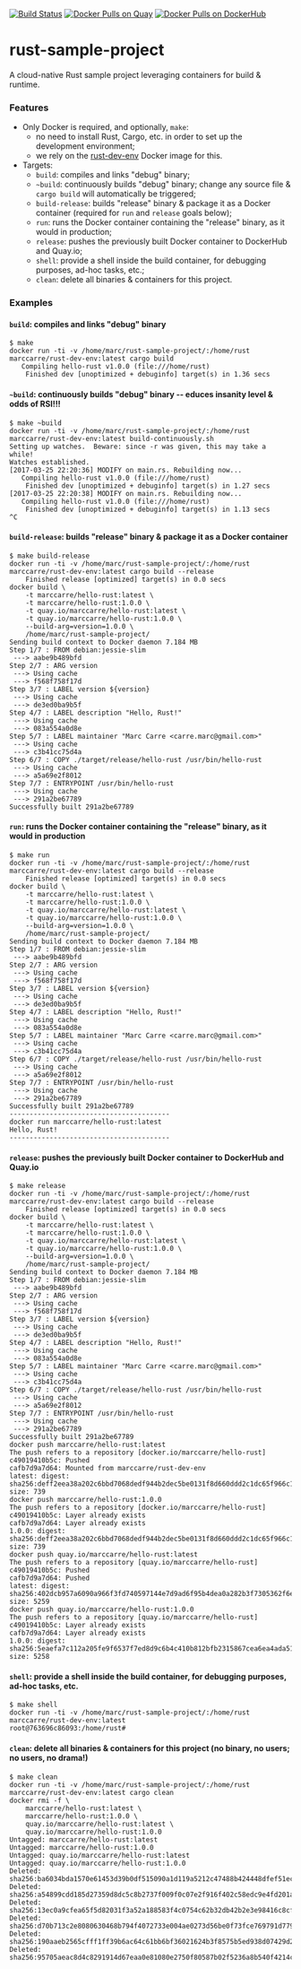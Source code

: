 [![Build Status](https://travis-ci.org/marccarre/rust-sample-project.svg?branch=master)](https://travis-ci.org/marccarre/rust-sample-project)
[![Docker Pulls on Quay](https://quay.io/repository/marccarre/rust-sample-project/status "Docker Repository on Quay")](https://quay.io/repository/marccarre/rust-sample-project)
[![Docker Pulls on DockerHub](https://img.shields.io/docker/pulls/marccarre/rust-sample-project.svg?maxAge=604800)](https://hub.docker.com/r/marccarre/rust-sample-project/)

# rust-sample-project
A cloud-native Rust sample project leveraging containers for build & runtime.

### Features

- Only Docker is required, and optionally, `make`:
  - no need to install Rust, Cargo, etc. in order to set up the development environment;
  - we rely on the [rust-dev-env](https://github.com/marccarre/rust-docker-dev-env) Docker image for this.
- Targets:
  - `build`: compiles and links "debug" binary;
  - `~build`: continuously builds "debug" binary; change any source file & `cargo build` will automatically be triggered;
  - `build-release`: builds "release" binary & package it as a Docker container (required for `run` and `release` goals below);
  - `run`: runs the Docker container containing the "release" binary, as it would in production;
  - `release`: pushes the previously built Docker container to DockerHub and Quay.io;
  - `shell`: provide a shell inside the build container, for debugging purposes, ad-hoc tasks, etc.;
  - `clean`: delete all binaries & containers for this project.

### Examples

#### `build`: compiles and links "debug" binary

```
$ make
docker run -ti -v /home/marc/rust-sample-project/:/home/rust marccarre/rust-dev-env:latest cargo build
   Compiling hello-rust v1.0.0 (file:///home/rust)
    Finished dev [unoptimized + debuginfo] target(s) in 1.36 secs
```

#### `~build`: continuously builds "debug" binary -- educes insanity level & odds of RSI!!!

```
$ make ~build
docker run -ti -v /home/marc/rust-sample-project/:/home/rust marccarre/rust-dev-env:latest build-continuously.sh
Setting up watches.  Beware: since -r was given, this may take a while!
Watches established.
[2017-03-25 22:20:36] MODIFY on main.rs. Rebuilding now...
   Compiling hello-rust v1.0.0 (file:///home/rust)
    Finished dev [unoptimized + debuginfo] target(s) in 1.27 secs
[2017-03-25 22:20:38] MODIFY on main.rs. Rebuilding now...
   Compiling hello-rust v1.0.0 (file:///home/rust)
    Finished dev [unoptimized + debuginfo] target(s) in 1.13 secs
^C
```

#### `build-release`: builds "release" binary & package it as a Docker container

```
$ make build-release
docker run -ti -v /home/marc/rust-sample-project/:/home/rust marccarre/rust-dev-env:latest cargo build --release
    Finished release [optimized] target(s) in 0.0 secs
docker build \
    -t marccarre/hello-rust:latest \
    -t marccarre/hello-rust:1.0.0 \
    -t quay.io/marccarre/hello-rust:latest \
    -t quay.io/marccarre/hello-rust:1.0.0 \
    --build-arg=version=1.0.0 \
    /home/marc/rust-sample-project/
Sending build context to Docker daemon 7.184 MB
Step 1/7 : FROM debian:jessie-slim
 ---> aabe9b489bfd
Step 2/7 : ARG version
 ---> Using cache
 ---> f568f758f17d
Step 3/7 : LABEL version ${version}
 ---> Using cache
 ---> de3ed0ba9b5f
Step 4/7 : LABEL description "Hello, Rust!"
 ---> Using cache
 ---> 083a554a0d8e
Step 5/7 : LABEL maintainer "Marc Carre <carre.marc@gmail.com>"
 ---> Using cache
 ---> c3b41cc75d4a
Step 6/7 : COPY ./target/release/hello-rust /usr/bin/hello-rust
 ---> Using cache
 ---> a5a69e2f8012
Step 7/7 : ENTRYPOINT /usr/bin/hello-rust
 ---> Using cache
 ---> 291a2be67789
Successfully built 291a2be67789
```

#### `run`: runs the Docker container containing the "release" binary, as it would in production

```
$ make run
docker run -ti -v /home/marc/rust-sample-project/:/home/rust marccarre/rust-dev-env:latest cargo build --release
    Finished release [optimized] target(s) in 0.0 secs
docker build \
    -t marccarre/hello-rust:latest \
    -t marccarre/hello-rust:1.0.0 \
    -t quay.io/marccarre/hello-rust:latest \
    -t quay.io/marccarre/hello-rust:1.0.0 \
    --build-arg=version=1.0.0 \
    /home/marc/rust-sample-project/
Sending build context to Docker daemon 7.184 MB
Step 1/7 : FROM debian:jessie-slim
 ---> aabe9b489bfd
Step 2/7 : ARG version
 ---> Using cache
 ---> f568f758f17d
Step 3/7 : LABEL version ${version}
 ---> Using cache
 ---> de3ed0ba9b5f
Step 4/7 : LABEL description "Hello, Rust!"
 ---> Using cache
 ---> 083a554a0d8e
Step 5/7 : LABEL maintainer "Marc Carre <carre.marc@gmail.com>"
 ---> Using cache
 ---> c3b41cc75d4a
Step 6/7 : COPY ./target/release/hello-rust /usr/bin/hello-rust
 ---> Using cache
 ---> a5a69e2f8012
Step 7/7 : ENTRYPOINT /usr/bin/hello-rust
 ---> Using cache
 ---> 291a2be67789
Successfully built 291a2be67789
----------------------------------------
docker run marccarre/hello-rust:latest
Hello, Rust!
----------------------------------------
```

#### `release`: pushes the previously built Docker container to DockerHub and Quay.io

```
$ make release
docker run -ti -v /home/marc/rust-sample-project/:/home/rust marccarre/rust-dev-env:latest cargo build --release
    Finished release [optimized] target(s) in 0.0 secs
docker build \
    -t marccarre/hello-rust:latest \
    -t marccarre/hello-rust:1.0.0 \
    -t quay.io/marccarre/hello-rust:latest \
    -t quay.io/marccarre/hello-rust:1.0.0 \
    --build-arg=version=1.0.0 \
    /home/marc/rust-sample-project/
Sending build context to Docker daemon 7.184 MB
Step 1/7 : FROM debian:jessie-slim
 ---> aabe9b489bfd
Step 2/7 : ARG version
 ---> Using cache
 ---> f568f758f17d
Step 3/7 : LABEL version ${version}
 ---> Using cache
 ---> de3ed0ba9b5f
Step 4/7 : LABEL description "Hello, Rust!"
 ---> Using cache
 ---> 083a554a0d8e
Step 5/7 : LABEL maintainer "Marc Carre <carre.marc@gmail.com>"
 ---> Using cache
 ---> c3b41cc75d4a
Step 6/7 : COPY ./target/release/hello-rust /usr/bin/hello-rust
 ---> Using cache
 ---> a5a69e2f8012
Step 7/7 : ENTRYPOINT /usr/bin/hello-rust
 ---> Using cache
 ---> 291a2be67789
Successfully built 291a2be67789
docker push marccarre/hello-rust:latest
The push refers to a repository [docker.io/marccarre/hello-rust]
c49019410b5c: Pushed
cafb7d9a7d64: Mounted from marccarre/rust-dev-env
latest: digest: sha256:deff2eea38a202c6bbd7068dedf944b2dec5be0131f8d660ddd2c1dc65f966c1 size: 739
docker push marccarre/hello-rust:1.0.0
The push refers to a repository [docker.io/marccarre/hello-rust]
c49019410b5c: Layer already exists
cafb7d9a7d64: Layer already exists
1.0.0: digest: sha256:deff2eea38a202c6bbd7068dedf944b2dec5be0131f8d660ddd2c1dc65f966c1 size: 739
docker push quay.io/marccarre/hello-rust:latest
The push refers to a repository [quay.io/marccarre/hello-rust]
c49019410b5c: Pushed
cafb7d9a7d64: Pushed
latest: digest: sha256:402dcb957a6090a966f3fd740597144e7d9ad6f95b4dea0a282b3f7305362f6e size: 5259
docker push quay.io/marccarre/hello-rust:1.0.0
The push refers to a repository [quay.io/marccarre/hello-rust]
c49019410b5c: Layer already exists
cafb7d9a7d64: Layer already exists
1.0.0: digest: sha256:5eaefa7c112a205fe9f6537f7ed8d9c6b4c410b812bfb2315867cea6ea4ada51 size: 5258
```

#### `shell`: provide a shell inside the build container, for debugging purposes, ad-hoc tasks, etc.

```
$ make shell
docker run -ti -v /home/marc/rust-sample-project/:/home/rust marccarre/rust-dev-env:latest
root@763696c86093:/home/rust#
```

#### `clean`: delete all binaries & containers for this project (no binary, no users; no users, no drama!)

```
$ make clean
docker run -ti -v /home/marc/rust-sample-project/:/home/rust marccarre/rust-dev-env:latest cargo clean
docker rmi -f \
    marccarre/hello-rust:latest \
    marccarre/hello-rust:1.0.0 \
    quay.io/marccarre/hello-rust:latest \
    quay.io/marccarre/hello-rust:1.0.0
Untagged: marccarre/hello-rust:latest
Untagged: marccarre/hello-rust:1.0.0
Untagged: quay.io/marccarre/hello-rust:latest
Untagged: quay.io/marccarre/hello-rust:1.0.0
Deleted: sha256:ba6034bda1570e61453d39b0df515090a1d119a5212c47488b424448dfef51ec
Deleted: sha256:a54899cdd185d27359d8dc5c8b2737f009f0c07e2f916f402c58edc9e4fd201a
Deleted: sha256:13ec0a9cfea65f5d82031f3a52a188583f4c0754c62b32db42b2e3e98416c8cf
Deleted: sha256:d70b713c2e8080630468b794f4072733e004ae0273d56be0f73fce769791d779
Deleted: sha256:190aaeb2565cfff1ff39b6ac64c61bb6bf36021624b3f8575b5ed938d07429d2
Deleted: sha256:95705aeac8d4c8291914d67eaa0e81080e2750f80587b02f5236a8b540f4214c
```
